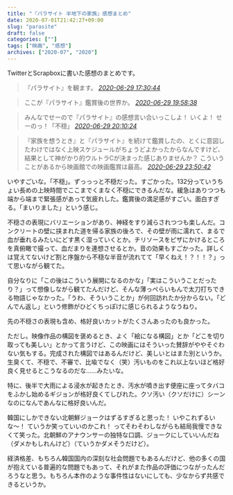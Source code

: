 ```yaml
---
title: "『パラサイト 半地下の家族』感想まとめ"
date: 2020-07-01T21:42:27+09:00
slug: "parasite"
draft: false
categories: [""]
tags: ["映画", "感想"]
archives: ["2020-07", "2020"]
---
```

TwitterとScrapboxに書いた感想のまとめです。

> 『パラサイト』を観ます。
> <cite>[2020-06-29 17:30:44](https://twitter.com/Wakupedia/status/1277519858851168257)</cite>

> ここが『パラサイト』鑑賞後の世界か。
> <cite>[2020-06-29 19:58:38](https://twitter.com/Wakupedia/status/1277557079599800320)</cite>

> みんなでせーので『パラサイト』の感想言い合いっこしよ！ いくよ！ せーのっ！「不穏」
> <cite>[2020-06-29 20:10:24](https://twitter.com/Wakupedia/status/1277560042976194562)</cite>

> 『家族を想うとき』と『パラサイト』を続けて鑑賞したの、とくに意図したわけではなく上映スケジュールがちょうどよかったからなんですけど、結果として神がかり的ウルトラCが決まった感じありませんか？ こういうことがあるから映画館での映画鑑賞は最高。
> <cite>[2020-06-29 23:50:42](https://twitter.com/Wakupedia/status/1277615480530821122)</cite>

いやすごいな。「不穏」。ずっっっと不穏だった。すごかった。132分っていうちょい長めの上映時間でここまでくまなく不穏にできるんだな。緩急はありつつも端から端まで緊張感があって気疲れした。鑑賞後の満足感がすごい。面白すぎる。「まいりました」という感じ。

不穏さの表現にバリエーションがあり、神経をすり減らされつつも楽しんだ。コンクリートの壁に挟まれた道を帰る家族の後ろで、その壁が雨に濡れて、まるで血が垂れるみたいにどす黒く湿っていくとか。チリソースをピザにかけるところを真俯瞰で撮って、血だまりを連想させるとか。音の効果もすごかった。詳しくは覚えてないけど割と序盤から不穏な半音が流れてて「早くねえ！？！！？」って思いながら観てた。

自分なりに「この後はこういう展開になるのかな」「実はこういうことだったり？」って想像しながら観てたんだけど、そんな薄っぺらいもんで太刀打ちできる物語じゃなかった。「うわ、そういうことか」が何回訪れたか分からない。「どんでん返し」という修飾がひどくちっぽけに感じられるようなうねり。

先の不穏さの表現も含め、格好良いカットがたくさんあったのも良かった。

ただし。映像作品の構図を褒めるとき、よく「絵になる構図」とか「どこを切り取っても美しい」とかって言うけど、この映画にはそういった賛辞がややそぐわない気もする。完成された構図ではあるんだけど、美しいとはまた別というか。生臭くて、不穏で、不審で、比喩でなく（笑）汚いものをこれ以上ないほど格好良く見せるとこうなるのだな……みたいな。

特に、後半で大雨による浸水が起きたとき、汚水が噴き出す便座に座ってタバコをふかし始めるギジョンが格好良くてしびれた。クソ汚い（クソだけに）シーンなのになんであんなに格好良いんだ。

韓国にしかできない北朝鮮ジョークはずるすぎると思った！ いやこれずるいな〜！ ていうか笑っていいのかこれ！ ってそわそわしながらも結局我慢できなくて笑った。北朝鮮のアナウンサーの独特な口調、ジョークにしていいんだね（ダメかもしれんけど）（ていうかダメそうだけど）。

経済格差、もちろん韓国国内の深刻な社会問題でもあるんだけど、他の多くの国が抱えている普遍的な問題でもあって、それがまた作品の評価につながったんだろうなと思う。もちろん本作のような事件性はないにしても、少なからず共感できるというか。